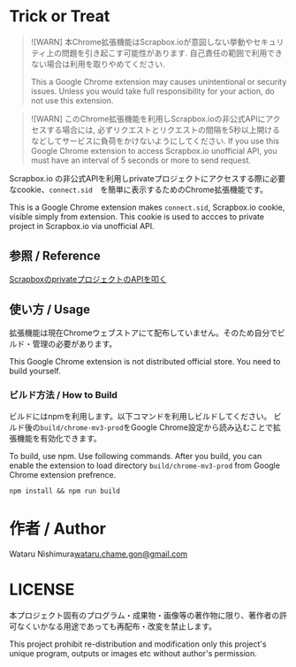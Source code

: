 # Trick or Treat

>![WARN]
>本Chrome拡張機能はScrapbox.ioが意図しない挙動やセキュリティ上の問題を引き起こす可能性があります. 自己責任の範囲で利用できない場合は利用を取りやめてください.
> 
> This a Google Chrome extension may causes unintentional or security issues. Unless you would take full responsibility for your action, do not use this extension.

>![WARN]
> このChrome拡張機能を利用しScrapbox.ioの非公式APIにアクセスする場合には, 必ずリクエストとリクエストの間隔を5秒以上開けるなどしてサービスに負荷をかけないようにしてください.
> If you use this Google Chrome extension to access Scrapbox.io unofficial API, you must have an interval of 5 seconds or more to send request.

Scrapbox.io の非公式APIを利用しprivateプロジェクトにアクセスする際に必要なcookie、`connect.sid`　を簡単に表示するためのChrome拡張機能です。

This is a Google Chrome extension makes `connect.sid`, Scrapbox.io cookie, visible simply from extension. This cookie is used to accces to private project in Scrapbox.io via unofficial API.


## 参照 / Reference

[ScrapboxのprivateプロジェクトのAPIを叩く](https://scrapbox.io/nishio/Scrapbox%E3%81%AEprivate%E3%83%97%E3%83%AD%E3%82%B8%E3%82%A7%E3%82%AF%E3%83%88%E3%81%AEAPI%E3%82%92%E5%8F%A9%E3%81%8F)

## 使い方 / Usage

拡張機能は現在Chromeウェブストアにて配布していません。そのため自分でビルド・管理の必要があります。

This Google Chrome extension is not distributed official store. You need to build yourself.

### ビルド方法 / How to Build

ビルドにはnpmを利用します。以下コマンドを利用しビルドしてください。
ビルド後の`build/chrome-mv3-prod`をGoogle Chrome設定から読み込むことで拡張機能を有効化できます。

To build, use npm. Use following commands.
After you build, you can enable the extension to load directory `build/chrome-mv3-prod` from Google Chrome extension prefrence.

```
npm install && npm run build
```

# 作者 / Author

Wataru Nishimura<wataru.chame.gon@gmail.com>

# LICENSE

本プロジェクト固有のプログラム・成果物・画像等の著作物に限り、著作者の許可なくいかなる用途であっても再配布・改変を禁止します。

This project prohibit re-distribution and modification only this project's unique program, outputs or images etc without author's permission.